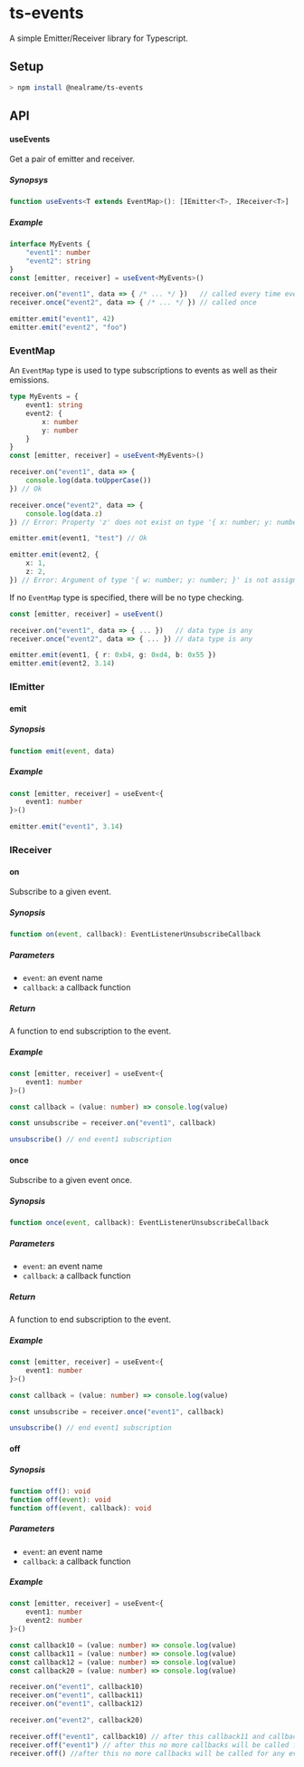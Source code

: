 # ts-events

A simple Emitter/Receiver library for Typescript.

## Setup

```sh
> npm install @nealrame/ts-events
```

## API

#### useEvents
Get a pair of emitter and receiver.

##### Synopsys
```ts
function useEvents<T extends EventMap>(): [IEmitter<T>, IReceiver<T>]
```

##### Example
```ts
interface MyEvents {
    "event1": number
    "event2": string
}
const [emitter, receiver] = useEvent<MyEvents>()

receiver.on("event1", data => { /* ... */ })   // called every time event1 is emitted
receiver.once("event2", data => { /* ... */ }) // called once

emitter.emit("event1", 42)
emitter.emit("event2", "foo")
```

### EventMap
An `EventMap` type is used to type subscriptions to events as well as their
emissions.

```ts
type MyEvents = {
    event1: string
    event2: {
        x: number
        y: number
    }
}
const [emitter, receiver] = useEvent<MyEvents>()

receiver.on("event1", data => {
    console.log(data.toUpperCase())
}) // Ok

receiver.once("event2", data => {
    console.log(data.z)
}) // Error: Property 'z' does not exist on type '{ x: number; y: number; }'.

emitter.emit(event1, "test") // Ok

emitter.emit(event2, {
    x: 1,
    z: 2,
}) // Error: Argument of type '{ w: number; y: number; }' is not assignable to parameter of type '{ x: number; y: number; }'
```

If no `EventMap` type is specified, there will be no type checking.
```ts
const [emitter, receiver] = useEvent()

receiver.on("event1", data => { ... })   // data type is any
receiver.once("event2", data => { ... }) // data type is any

emitter.emit(event1, { r: 0xb4, g: 0xd4, b: 0x55 })
emitter.emit(event2, 3.14)
```

### IEmitter

#### emit

##### Synopsis
```ts
function emit(event, data)
```

##### Example
```ts
const [emitter, receiver] = useEvent<{
    event1: number
}>()

emitter.emit("event1", 3.14)
```

### IReceiver

#### on
Subscribe to a given event.

##### Synopsis
```ts
function on(event, callback): EventListenerUnsubscribeCallback
```
##### Parameters
* `event`: an event name
* `callback`: a callback function

##### Return
A function to end subscription to the event.

##### Example
```ts
const [emitter, receiver] = useEvent<{
    event1: number
}>()

const callback = (value: number) => console.log(value)

const unsubscribe = receiver.on("event1", callback)

unsubscribe() // end event1 subscription
```

#### once
Subscribe to a given event once.

##### Synopsis
```ts
function once(event, callback): EventListenerUnsubscribeCallback
```
##### Parameters
* `event`: an event name
* `callback`: a callback function

##### Return
A function to end subscription to the event.

##### Example
```ts
const [emitter, receiver] = useEvent<{
    event1: number
}>()

const callback = (value: number) => console.log(value)

const unsubscribe = receiver.once("event1", callback)

unsubscribe() // end event1 subscription
```

#### off

##### Synopsis
```ts
function off(): void
function off(event): void
function off(event, callback): void
```

##### Parameters
* `event`: an event name
* `callback`: a callback function

##### Example
```ts
const [emitter, receiver] = useEvent<{
    event1: number
    event2: number
}>()

const callback10 = (value: number) => console.log(value)
const callback11 = (value: number) => console.log(value)
const callback12 = (value: number) => console.log(value)
const callback20 = (value: number) => console.log(value)

receiver.on("event1", callback10)
receiver.on("event1", callback11)
receiver.on("event1", callback12)

receiver.on("event2", callback20)

receiver.off("event1", callback10) // after this callback11 and callback12 still being called
receiver.off("event1") // after this no more callbacks will be called for event1
receiver.off() //after this no more callbacks will be called for any events
```

